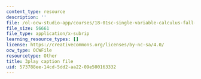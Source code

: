```yaml
---
content_type: resource
description: ''
file: /ol-ocw-studio-app/courses/18-01sc-single-variable-calculus-fall-2010/573788ee14cd5dd2aa2209e500163332_wOHrNt9ScYs.vtt
file_size: 56661
file_type: application/x-subrip
learning_resource_types: []
license: https://creativecommons.org/licenses/by-nc-sa/4.0/
ocw_type: OCWFile
resourcetype: Other
title: 3play caption file
uid: 573788ee-14cd-5dd2-aa22-09e500163332
---
```

